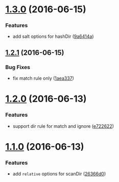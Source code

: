 <a name="1.3.0"></a>
# [1.3.0](https://github.com/plover-modules/plover-assets-util/compare/v1.2.1...v1.3.0) (2016-06-15)


### Features

* add salt options for hashDir ([9a6414a](https://github.com/plover-modules/plover-assets-util/commit/9a6414a))



<a name="1.2.1"></a>
## [1.2.1](https://github.com/plover-modules/plover-assets-util/compare/v1.2.0...v1.2.1) (2016-06-15)


### Bug Fixes

* fix match rule only ([1aea337](https://github.com/plover-modules/plover-assets-util/commit/1aea337))



<a name="1.2.0"></a>
# [1.2.0](https://github.com/plover-modules/plover-assets-util/compare/v1.1.0...v1.2.0) (2016-06-13)


### Features

* support dir rule for match and ignore ([e722622](https://github.com/plover-modules/plover-assets-util/commit/e722622))



<a name="1.1.0"></a>
# [1.1.0](https://github.com/plover-modules/plover-assets-util/compare/v1.0.0...v1.1.0) (2016-06-13)


### Features

* add `relative` options for scanDir ([26366d0](https://github.com/plover-modules/plover-assets-util/commit/26366d0))



